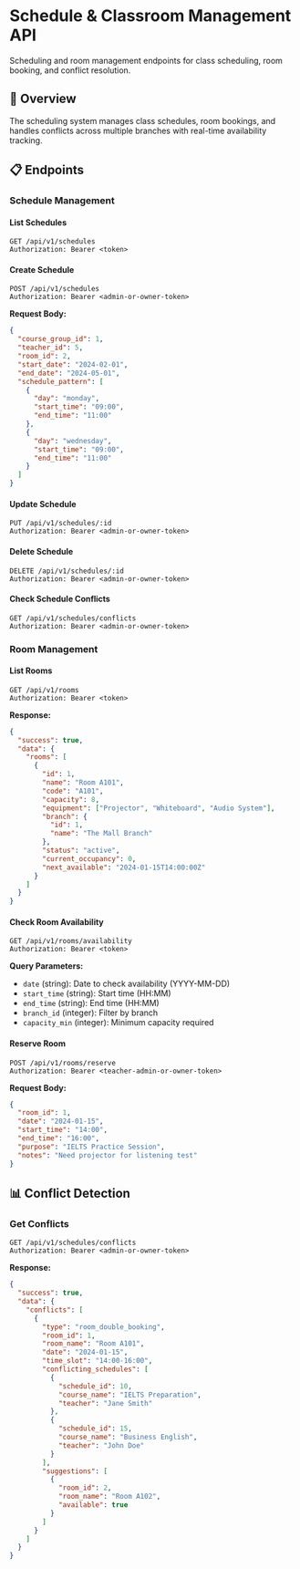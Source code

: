 # Schedule & Classroom Management API

Scheduling and room management endpoints for class scheduling, room booking, and conflict resolution.

## 🏫 Overview

The scheduling system manages class schedules, room bookings, and handles conflicts across multiple branches with real-time availability tracking.

## 📋 Endpoints

### Schedule Management

#### List Schedules
```http
GET /api/v1/schedules
Authorization: Bearer <token>
```

#### Create Schedule
```http
POST /api/v1/schedules
Authorization: Bearer <admin-or-owner-token>
```

**Request Body:**
```json
{
  "course_group_id": 1,
  "teacher_id": 5,
  "room_id": 2,
  "start_date": "2024-02-01",
  "end_date": "2024-05-01",
  "schedule_pattern": [
    {
      "day": "monday",
      "start_time": "09:00",
      "end_time": "11:00"
    },
    {
      "day": "wednesday",
      "start_time": "09:00",
      "end_time": "11:00"
    }
  ]
}
```

#### Update Schedule
```http
PUT /api/v1/schedules/:id
Authorization: Bearer <admin-or-owner-token>
```

#### Delete Schedule
```http
DELETE /api/v1/schedules/:id
Authorization: Bearer <admin-or-owner-token>
```

#### Check Schedule Conflicts
```http
GET /api/v1/schedules/conflicts
Authorization: Bearer <admin-or-owner-token>
```

### Room Management

#### List Rooms
```http
GET /api/v1/rooms
Authorization: Bearer <token>
```

**Response:**
```json
{
  "success": true,
  "data": {
    "rooms": [
      {
        "id": 1,
        "name": "Room A101",
        "code": "A101",
        "capacity": 8,
        "equipment": ["Projector", "Whiteboard", "Audio System"],
        "branch": {
          "id": 1,
          "name": "The Mall Branch"
        },
        "status": "active",
        "current_occupancy": 0,
        "next_available": "2024-01-15T14:00:00Z"
      }
    ]
  }
}
```

#### Check Room Availability
```http
GET /api/v1/rooms/availability
Authorization: Bearer <token>
```

**Query Parameters:**
- `date` (string): Date to check availability (YYYY-MM-DD)
- `start_time` (string): Start time (HH:MM)
- `end_time` (string): End time (HH:MM)
- `branch_id` (integer): Filter by branch
- `capacity_min` (integer): Minimum capacity required

#### Reserve Room
```http
POST /api/v1/rooms/reserve
Authorization: Bearer <teacher-admin-or-owner-token>
```

**Request Body:**
```json
{
  "room_id": 1,
  "date": "2024-01-15",
  "start_time": "14:00",
  "end_time": "16:00",
  "purpose": "IELTS Practice Session",
  "notes": "Need projector for listening test"
}
```

## 📊 Conflict Detection

### Get Conflicts
```http
GET /api/v1/schedules/conflicts
Authorization: Bearer <admin-or-owner-token>
```

**Response:**
```json
{
  "success": true,
  "data": {
    "conflicts": [
      {
        "type": "room_double_booking",
        "room_id": 1,
        "room_name": "Room A101",
        "date": "2024-01-15",
        "time_slot": "14:00-16:00",
        "conflicting_schedules": [
          {
            "schedule_id": 10,
            "course_name": "IELTS Preparation",
            "teacher": "Jane Smith"
          },
          {
            "schedule_id": 15,
            "course_name": "Business English",
            "teacher": "John Doe"
          }
        ],
        "suggestions": [
          {
            "room_id": 2,
            "room_name": "Room A102",
            "available": true
          }
        ]
      }
    ]
  }
}
```